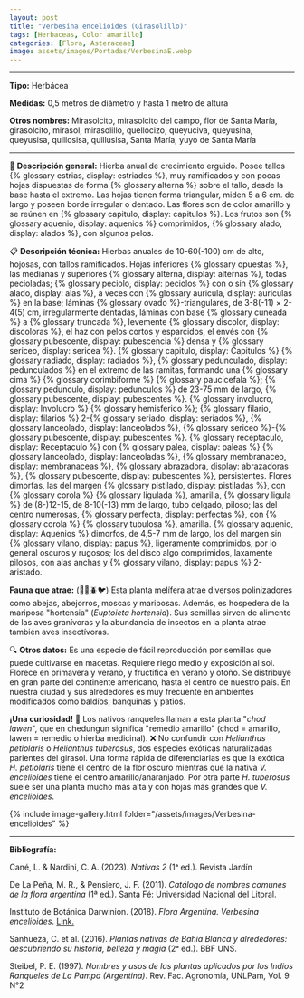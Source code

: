 ```yaml
---
layout: post
title: "Verbesina encelioides (Girasolillo)"
tags: [Herbaceas, Color amarillo]
categories: [Flora, Asteraceae]
image: assets/images/Portadas/VerbesinaE.webp
---
```


***

**Tipo:** Herbácea

**Medidas:** 0,5 metros de diámetro y  hasta 1 metro de altura

**Otros nombres:** Mirasolcito, mirasolcito del campo, flor de Santa María, girasolcito, mirasol, mirasolillo, quellocizo, queyuciva, queyusina, queyusisa, quillosisa, quillusisa, Santa María, yuyo de Santa María

***

🌱 **Descripción general:** Hierba anual de crecimiento erguido. Posee tallos {% glossary estrias, display: estriados %}, muy ramificados y con pocas hojas dispuestas de forma {% glossary alterna %} sobre el tallo, desde la base hasta el extremo. Las hojas tienen forma triangular, miden 5 a 6 cm. de largo y poseen borde irregular o dentado. Las flores son de color amarillo y se reúnen en {% glossary capitulo, display: capitulos %}. Los frutos son {% glossary aquenio, display: aquenios %} comprimidos, {% glossary alado, display: alados %}, con algunos pelos.

📋 **Descripción técnica:** Hierbas anuales de 10-60(-100) cm de alto, hojosas, con tallos ramificados. Hojas inferiores {% glossary opuestas %}, las medianas y superiores {% glossary alterna, display: alternas %}, todas pecioladas; {% glossary peciolo, display: peciolos %} con o sin {% glossary alado, display: alas %}, a veces con {% glossary auricula, display: auriculas %} en la base; láminas {% glossary ovado %}-triangulares, de 3-8(-11) × 2- 4(5) cm, irregularmente dentadas, láminas con base {% glossary cuneada %} a {% glossary truncada %}, levemente {% glossary discolor, display: discoloras %}, el haz con pelos cortos y esparcidos, el envés con {% glossary pubescente, display: pubescencia %} densa y {% glossary sericeo, display: sericea %}. {% glossary capitulo, display: Capitulos %} {% glossary radiado, display: radiados %}, {% glossary pedunculado, display: pedunculados %} en el extremo de las ramitas, formando una {% glossary cima %} {% glossary corimbiforme %} {% glossary paucicefala %}; {% glossary pedunculo, display: pedunculos %} de 23-75 mm de largo, {% glossary pubescente, display: pubescentes %}. {% glossary involucro, display: Involucro %} {% glossary hemisferico %}; {% glossary filario, display: filarios %} 2-{% glossary seriado, display: seriados %}, {% glossary lanceolado, display: lanceolados %}, {% glossary sericeo %}-{% glossary pubescente, display: pubescentes %}. {% glossary receptaculo, display: Receptaculo %} con {% glossary palea, display: paleas %} {% glossary lanceolado, display: lanceoladas %}, {% glossary membranaceo, display: membranaceas %}, {% glossary abrazadora, display: abrazadoras %}, {% glossary pubescente, display: pubescentes %}, persistentes. Flores dimorfas, las del margen {% glossary pistilado, display: pistiladas %}, con {% glossary corola %} {% glossary ligulada %}, amarilla, {% glossary ligula %} de (8-)12-15, de 8-10(-13) mm de largo, tubo delgado, piloso; las del centro numerosas, {% glossary perfecta, display: perfectas %}, con {% glossary corola %} {% glossary tubulosa %}, amarilla. {% glossary aquenio, display: Aquenios %} dimorfos, de 4,5-7 mm de largo, los del margen sin {% glossary vilano, display: papus %}, ligeramente comprimidos, por lo general oscuros y rugosos; los del disco algo comprimidos, laxamente pilosos, con alas anchas y {% glossary vilano, display: papus %} 2-aristado.

**Fauna que atrae:** (🦋🐝🪲🐦) Esta planta melífera atrae diversos polinizadores como abejas, abejorros, moscas y mariposas. Además, es hospedera de la mariposa "hortensia" (*Euptoieta hortensia*). Sus semillas sirven de alimento de las aves granívoras y la abundancia de insectos en la planta atrae también aves insectívoras.

🔍 **Otros datos:** Es una especie de fácil reproducción por semillas que puede cultivarse en macetas. Requiere riego medio y exposición al sol. Florece en primavera y verano, y fructifica en verano y otoño. Se distribuye en gran parte del continente americano, hasta el centro de nuestro país. En nuestra ciudad y sus alrededores es muy frecuente en ambientes modificados como baldíos, banquinas y patios.

**¡Una curiosidad!** 👀 Los nativos ranqueles llaman a esta planta "*chod lawen*", que en chedungun significa "remedio amarillo" (chod = amarillo, lawen = remedio o hierba medicinal).
❌ No confundir con *Helianthus petiolaris* o *Helianthus tuberosus*, dos especies exóticas naturalizadas parientes del girasol. Una forma rápida de diferenciarlas es que la exótica *H. petiolaris* tiene el centro de la flor oscuro mientras que la nativa *V. encelioides* tiene el centro amarillo/anaranjado. Por otra parte *H. tuberosus* suele ser una planta mucho más alta y con hojas más grandes que *V. encelioides*.

 {% include image-gallery.html folder="/assets/images/Verbesina-encelioides" %}

***

**Bibliografía:**

Cané, L. & Nardini, C. A. (2023). *Nativas 2* (1ᵃ ed.). Revista Jardín

De La Peña, M. R., & Pensiero, J. F. (2011). *Catálogo de nombres comunes de la flora argentina* (1ª ed.). Santa Fé: Universidad Nacional del Litoral.

Instituto de Botánica Darwinion. (2018). *Flora Argentina. Verbesina encelioides*. [Link.](https://buscador.floraargentina.edu.ar/species/details/592)

Sanhueza, C. et al. (2016). *Plantas nativas de Bahía Blanca y alrededores: descubriendo su historia, belleza y magia* (2ᵃ ed.). BBF UNS.

Steibel, P. E. (1997). *Nombres y usos de las plantas aplicados por los Indios Ranqueles de La Pampa (Argentina)*. Rev. Fac. Agronomía, UNLPam, Vol. 9 N°2
